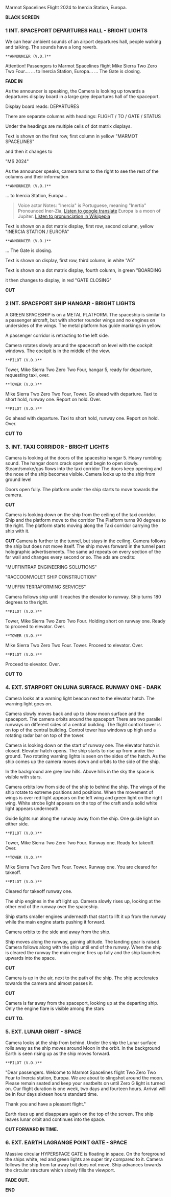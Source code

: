 Marmot Spacelines Flight 2024 to Inercia Station, Europa.

**BLACK SCREEN**

### 1 INT. SPACEPORT DEPARTURES HALL - BRIGHT LIGHTS

We can hear ambient sounds of an airport departures hall, people walking
and talking. The sounds have a long reverb.

	**ANNOUNCER (V.O.)**
Attention! Passengers to Marmot Spacelines flight Mike Sierra Two Zero Two Four....
... to Inercia Station, Europa...
... The Gate is closing.

**FADE IN**

As the announcer is speaking, 
the Camera is looking up towards a departures display board 
in a large grey departures hall of the spaceport.

Display board reads:
DEPARTURES

There are separate columns with headings:
FLIGHT	/  TO  / GATE  / STATUS

Under the headings are multiple cells of dot matrix displays.

Text is shown on the first row, first column in yellow
"MARMOT SPACELINES"

and then it changes to

"MS 2024"

As the announcer speaks, camera turns to the right to see the rest of the columns 
and their information

	**ANNOUNCER (V.O.)**
... to Inercia Station, Europa...


> Voice actor Notes: 
> "Inercia" is Portuguese, meaning "Inertia"
> Pronounced Iner-Zia, [Listen to google translate](https://translate.google.com/?sl=pt-PT&tl=en&text=Inercia&op=translate)
> Europa is a moon of Jupiter. [Listen to pronunciation in Wikipepia](https://en.wikipedia.org/wiki/Europa_(moon))


Text is shown on a dot matrix display, first row, second column, yellow
"INERCIA STATION / EUROPA"


	**ANNOUNCER (V.O.)**
... The Gate is closing.

Text is shown on display, first row, third column, in white
"A5"

Text is shown on a dot matrix display, fourth column, in green
"BOARDING

it then changes to display, in red
"GATE CLOSING"

**CUT**

### 2 INT. SPACEPORT SHIP HANGAR - BRIGHT LIGHTS

A GREEN SPACESHIP is on a METAL PLATFORM. 
The spaceship is similar to a passenger aircraft, 
but with shorter rounder wings and no engines on undersides of the wings. 
The metal platform has guide markings in yellow.

A passenger corridor is retracting to the left side.

Camera rotates slowly around the spacecraft on level with the cockpit windows. The cockpit is in the middle of the view.

	**PILOT (V.O.)**
Tower, Mike Sierra Two Zero Two Four, hangar 5, ready for departure, requesting taxi, over.

	**TOWER (V.O.)**
Mike Sierra Two Zero Two Four, Tower. Go ahead with departure. Taxi to short hold, runway one. Report on hold. Over.

	**PILOT (V.O.)**
Go ahead with departure. Taxi to short hold, runway one. Report on hold. Over.

**CUT TO**
### 3. INT. TAXI CORRIDOR - BRIGHT LIGHTS

Camera is looking at the doors of the spaceship hangar 5.
Heavy rumbling sound. The hangar doors crack open and begin to open slowly.
Steam/smoke/gas flows into the taxi corridor
The doors keep opening and the nose of the ship becomes visible.
Camera looks up to the ship from ground level

Doors open fully. The platform under the ship starts to move towards the camera.

**CUT**

Camera is looking down on the ship from the ceiling of the taxi corridor.
Ship and the platform move to the corridor
The Platform turns 90 degrees to the right.
The platform starts  moving along the Taxi corridor carrying the ship with it. 

**CUT**
Camera is further to the tunnel, but stays in the ceiling.
Camera follows the ship but does not move itself.
The ship moves forward in the tunnel past holographic advertisements. 
The same ad repeats on every section of the far wall and changes every second or so.
The ads are credits:

"MUFFINTRAP 
ENGINEERING 
SOLUTIONS"

"RACCOONVIOLET 
SHIP 
CONSTRUCTION"

"MUFFIN 
TERRAFORMING 
SERVICES"

Camera follows ship until it reaches the elevator to runway.
Ship turns 180 degrees to the right.

	**PILOT (V.O.)**
Tower, Mike Sierra Two Zero Two Four. Holding short on runway one. Ready to proceed to elevator. Over.

	**TOWER (V.O.)**
Mike Sierra Two Zero Two Four. Tower. Proceed to elevator. Over.

	**PILOT (V.O.)**
Proceed to elevator. Over.

**CUT TO**

### 4. EXT. STARPORT ON LUNA SURFACE. RUNWAY ONE - DARK

Camera looks at a warning light beacon next to the elevator
hatch. The warning light goes on.

Camera slowly moves back and up to show moon surface and the spaceport.
The camera orbits around the spaceport
There are two parallel runways on different sides of a central building. 
The flight control tower is on top of the central building. 
Control tower has windows up high and a rotating radar bar on top of the tower.

Camera is looking down on the start of runway one.
The elevator hatch is closed.
Elevator hatch opens. 
The ship starts to rise up from under the ground. 
Two rotating warning lights is seen on the sides of the hatch. 
As the ship comes up the camera moves down and orbits to the side of the ship.

In the background are grey low hills. Above hills in the sky the space is visible with stars.

Camera orbits low from side of the ship to behind the ship. 
The wings of the ship rotate to extreme positions and positions. 
When the movement of wings is over red light appears on the left wing and green light on the right wing. 
White strobe light appears on the top of the craft and a solid white light appears underneath.

Guide lights run along the runway away from the ship. One guide light on either side.

	**PILOT (V.O.)**
Tower, Mike Sierra Two Zero Two Four. Runway one. Ready for takeoff. Over.

	**TOWER (V.O.)**
Mike Sierra Two Zero Two Four. Tower. Runway one. You are cleared for takeoff.

	**PILOT (V.O.)**
Cleared for takeoff runway one.

The ship engines in the aft light up. 
Camera slowly rises up, looking at the other end of the runway over the spaceship.

Ship starts smaller engines underneath that start to lift it up from the runway while the main engine starts pushing it forward.

Camera orbits to the side and away from the ship.

Ship moves along the runway, gaining altitude. The landing gear is raised. 
Camera follows along with the ship until end of the runway. 
When the ship is cleared the runway the main engine fires up fully and the ship launches upwards into the space.

**CUT**

Camera is up in the air, next to the path of the ship. The ship accelerates towards the camera and almost 
passes it.

**CUT**

Camera is far away from the spaceport, looking up at the departing ship. 
Only the engine flare is visible among the stars

**CUT TO.**

### 5. EXT. LUNAR ORBIT - SPACE

Camera looks at the ship from behind. 
Under the ship the Lunar surface rolls away as the ship moves around Moon in the orbit.
In the background Earth is seen rising up as the ship moves forward.

	**PILOT (V.O.)**
"Dear passengers. Welcome to Marmot Spacelines flight Two Zero Two Four to Inercia station, Europa. 
We are about to slingshot around the moon. Please remain seated and keep your seatbelts on until Zero G light is turned on. 
Our flight duration is one week, two days and fourteen hours. Arrival will be in four days sixteen hours standard time.

Thank you and have a pleasant flight."

Earth rises up and disappears again on the top of the screen. The ship leaves lunar orbit and continues into the space. 

**CUT FORWARD IN TIME.**

### 6. EXT. EARTH LAGRANGE POINT GATE - SPACE

Massive circular HYPERSPACE GATE is floating in space. 
On the foreground the ships white, red and green lights are super tiny compared to it.
Camera follows the ship from far away but does not move.
Ship advances towards the circular structure which slowly fills the viewport.

**FADE OUT.**

**END**

